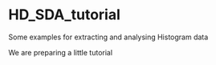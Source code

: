 # HD_SDA_tutorial
Some examples for extracting and analysing Histogram data

We are preparing a little tutorial
